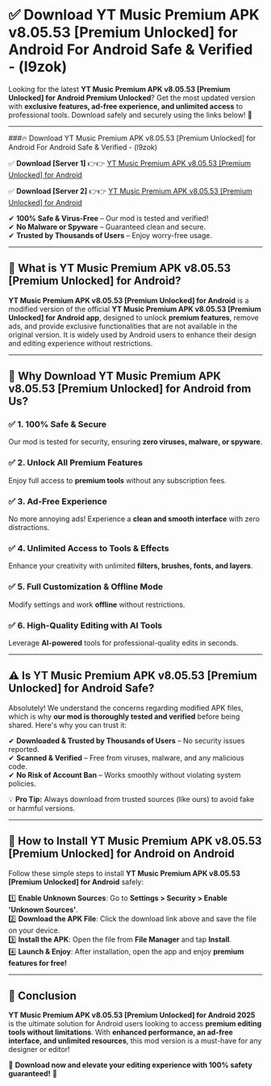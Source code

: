 
# ✅ Download YT Music Premium APK v8.05.53 [Premium Unlocked] for Android For Android Safe & Verified -  (l9zok) 

Looking for the latest **YT Music Premium APK v8.05.53 [Premium Unlocked] for Android Premium Unlocked**? Get the most updated version with **exclusive features, ad-free experience, and unlimited access** to professional tools. Download safely and securely using the links below! 🚀  

---

###🔥 Download YT Music Premium APK v8.05.53 [Premium Unlocked] for Android For Android Safe & Verified -  (l9zok)  

✅ **Download [Server 1]** 👉👉 [YT Music Premium APK v8.05.53 [Premium Unlocked] for Android ](https://apkcomod.com?title=YT_Music_Premium_APK_v8.05.53_[Premium_Unlocked]_for_Android)  

✅ **Download [Server 2]** 👉👉 [YT Music Premium APK v8.05.53 [Premium Unlocked] for Android ](https://apkcomod.com?title=YT_Music_Premium_APK_v8.05.53_[Premium_Unlocked]_for_Android)  

✔ **100% Safe & Virus-Free** – Our mod is tested and verified!  
✔ **No Malware or Spyware** – Guaranteed clean and secure.  
✔ **Trusted by Thousands of Users** – Enjoy worry-free usage.  

---

## 📌 What is YT Music Premium APK v8.05.53 [Premium Unlocked] for Android?  

**YT Music Premium APK v8.05.53 [Premium Unlocked] for Android** is a modified version of the official **YT Music Premium APK v8.05.53 [Premium Unlocked] for Android app**, designed to unlock **premium features**, remove ads, and provide exclusive functionalities that are not available in the original version. It is widely used by Android users to enhance their design and editing experience without restrictions.  

---

## 🌟 Why Download YT Music Premium APK v8.05.53 [Premium Unlocked] for Android from Us?  

### ✅ 1. 100% Safe & Secure  
Our mod is tested for security, ensuring **zero viruses, malware, or spyware**.  

### ✅ 2. Unlock All Premium Features  
Enjoy full access to **premium tools** without any subscription fees.  

### ✅ 3. Ad-Free Experience  
No more annoying ads! Experience a **clean and smooth interface** with zero distractions.  

### ✅ 4. Unlimited Access to Tools & Effects  
Enhance your creativity with unlimited **filters, brushes, fonts, and layers**.  

### ✅ 5. Full Customization & Offline Mode  
Modify settings and work **offline** without restrictions.  

### ✅ 6. High-Quality Editing with AI Tools  
Leverage **AI-powered** tools for professional-quality edits in seconds.  

---

## ⚠️ Is YT Music Premium APK v8.05.53 [Premium Unlocked] for Android Safe?  

Absolutely! We understand the concerns regarding modified APK files, which is why **our mod is thoroughly tested and verified** before being shared. Here's why you can trust it:  

✔ **Downloaded & Trusted by Thousands of Users** – No security issues reported.  
✔ **Scanned & Verified** – Free from viruses, malware, and any malicious code.  
✔ **No Risk of Account Ban** – Works smoothly without violating system policies.  

💡 **Pro Tip:** Always download from trusted sources (like ours) to avoid fake or harmful versions.  

---

## 📲 How to Install YT Music Premium APK v8.05.53 [Premium Unlocked] for Android on Android  

Follow these simple steps to install **YT Music Premium APK v8.05.53 [Premium Unlocked] for Android** safely:  

1️⃣ **Enable Unknown Sources**: Go to **Settings > Security > Enable 'Unknown Sources'**.  
2️⃣ **Download the APK File**: Click the download link above and save the file on your device.  
3️⃣ **Install the APK**: Open the file from **File Manager** and tap **Install**.  
4️⃣ **Launch & Enjoy**: After installation, open the app and enjoy **premium features for free!**  

---

## 🚀 Conclusion  

**YT Music Premium APK v8.05.53 [Premium Unlocked] for Android 2025** is the ultimate solution for Android users looking to access **premium editing tools without limitations**. With **enhanced performance, an ad-free interface, and unlimited resources**, this mod version is a must-have for any designer or editor!  

🔻 **Download now and elevate your editing experience with 100% safety guaranteed!** 🔻  
